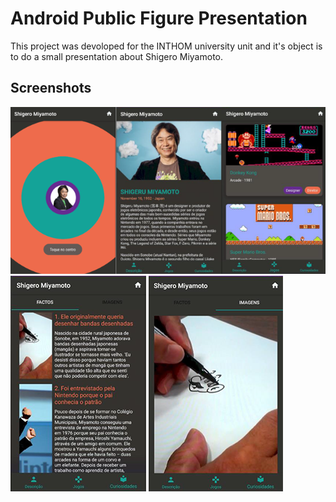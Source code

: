# Android Public Figure Presentation
This project was devoloped for the INTHOM university unit and it's object is to do a small presentation about Shigero Miyamoto.

## Screenshots
![s1](https://raw.githubusercontent.com/Hydreath/Android-Public-Figure-Presentation/master/images/s1.png)
![s2](https://raw.githubusercontent.com/Hydreath/Android-Public-Figure-Presentation/master/images/s2.png)

